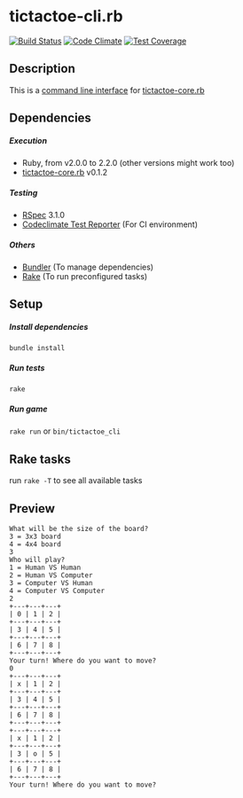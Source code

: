 # tictactoe-cli.rb
[![Build Status](https://travis-ci.org/mateuadsuara/tictactoe-cli.rb.svg?branch=remove-old-runtests)](https://travis-ci.org/mateuadsuara/tictactoe-cli.rb)
[![Code Climate](https://codeclimate.com/github/demonh3x/tictactoe-cli.rb/badges/gpa.svg)](https://codeclimate.com/github/demonh3x/tictactoe-cli.rb)
[![Test Coverage](https://codeclimate.com/github/demonh3x/tictactoe-cli.rb/badges/coverage.svg)](https://codeclimate.com/github/demonh3x/tictactoe-cli.rb/coverage)

## Description

This is a [command line interface][cli] for [tictactoe-core.rb][core]

[cli]: http://en.wikipedia.org/wiki/Command-line_interface
[core]: https://github.com/demonh3x/tictactoe-core.rb

## Dependencies

##### Execution
* Ruby, from v2.0.0 to 2.2.0 (other versions might work too)
* [tictactoe-core.rb][core] v0.1.2

##### Testing
* [RSpec][rspec] 3.1.0
* [Codeclimate Test Reporter][climate] (For CI environment)

[rspec]: http://rspec.info/
[climate]: https://github.com/codeclimate/ruby-test-reporter

##### Others
* [Bundler][bundler] (To manage dependencies)
* [Rake][rake] (To run preconfigured tasks)

[bundler]: http://bundler.io/
[rake]: https://github.com/ruby/rake

## Setup

##### Install dependencies
`bundle install`

##### Run tests
`rake`

##### Run game
`rake run` or `bin/tictactoe_cli`

## Rake tasks
run `rake -T` to see all available tasks

## Preview
```
What will be the size of the board?
3 = 3x3 board
4 = 4x4 board
3
Who will play?
1 = Human VS Human
2 = Human VS Computer
3 = Computer VS Human
4 = Computer VS Computer
2
+---+---+---+
| 0 | 1 | 2 |
+---+---+---+
| 3 | 4 | 5 |
+---+---+---+
| 6 | 7 | 8 |
+---+---+---+
Your turn! Where do you want to move?
0
+---+---+---+
| x | 1 | 2 |
+---+---+---+
| 3 | 4 | 5 |
+---+---+---+
| 6 | 7 | 8 |
+---+---+---+
+---+---+---+
| x | 1 | 2 |
+---+---+---+
| 3 | o | 5 |
+---+---+---+
| 6 | 7 | 8 |
+---+---+---+
Your turn! Where do you want to move?
```
